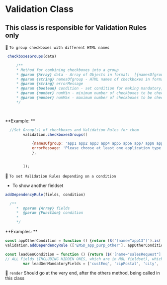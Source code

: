 # Validation Class
## This class is responsible for Validation Rules only

:red_circle: `To group checkboxes with different HTML names` 

```javascript
 checkboxesGroups(data) 

     /**
     * Method for combining checkboxes into a group
     * @param {Array} data - Array of Objects in format:  [{namesOfgroup: '', errorMessage: '', condition}, ... ]
     * @param {string} namesOfgroup - HTML names of checkboxes in format: 'chbx chbx2 chbx3'
     * @param {string} errorMessage
     * @param {boolean} condition - set condition for making mandatory, if needed. If not - don't use this parameter. Should return true or false. 
     * @param {number} numMin - minimum number of checkboxes to be checked (default = 1)
     * @param {number} numMax - maximum number of checkboxes to be checked (default = all checkboxes)
     */

   
```

**Example: **

```javascript
  //Set Group(s) of checkboxes and Validation Rules for them
        validation.checkboxesGroups([

            {namesOfgroup: 'app1 app2 app3 app4 app5 app6 app7 app8 app9 app10 app11 app12 app13',
            errorMessage: 'Please choose at least one application type'
            },
                           

        ]);
  ```

  :red_circle: `To set Validation Rules depending on a condition` 
 

+ To show another fieldset

```javascript
addDependencyRule(fields, condition)

  /** 
     *  @param {Array} fields
     *  @param {Function} condition
     *
     */
 ```        

**Examples: **

```javascript
const appOtherCondition = function () {return ($('[name="app13"]').is(':checked'))};    
validation.addDependencyRule (['EMSD_app_purp_other'], appOtherCondition);
```

```javascript
const leadGenCondition = function () {return ($('[name="salesRequest"]').is(':checked'))};   
// ALL Fields (INCLUDING HIDDEN ONES, which are in MQL fieldset), which should be mandatory in MQL Form type (in case if they are visible)
        var leadGenMandatoryFields = ['custEnq', 'zipPostal', 'city', 'address1', 'busPhone', 'company', 'mmmJobRole1', 'firstName', 'lastName', 'salutation', 'EMSD_jr_other', 'EMSD_app_purp_other'];
```        


  :red_circle: `render` 
Should go at the very end, after the others method, being called in this class



